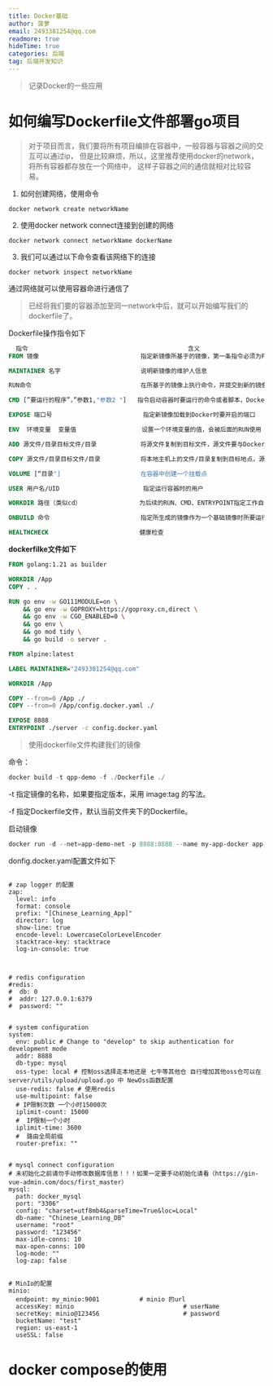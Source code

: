 ```yaml
---
title: Docker基础
author: 菠萝
email: 2493381254@qq.com
readmore: true
hideTime: true
categories: 后端
tag: 后端开发知识
---
```


> 记录Docker的一些应用



# 如何编写Dockerfile文件部署go项目

> 对于项目而言，我们要将所有项目编排在容器中，一般容器与容器之间的交互可以通过ip，
> 但是比较麻烦，所以，这里推荐使用docker的network，将所有容器都存放在一个网络中，
> 这样子容器之间的通信就相对比较容易。

<!-- more -->

1. 如何创建网络，使用命令
~~~Shell
docker network create networkName
~~~
2. 使用docker network connect连接到创建的网络
~~~Shell
docker network connect networkName dockerName
~~~
3. 我们可以通过以下命令查看该网络下的连接
~~~Shell
docker network inspect networkName
~~~
通过网络就可以使用容器命进行通信了

> 已经将我们要的容器添加至同一network中后，就可以开始编写我们的dockerfile了。

Dockerfile操作指令如下

~~~dockerfile
  指令                                            含义
FROM 镜像                            指定新镜像所基于的镜像，第一条指令必须为FROM指令,每创建一个镜像就需要一条FROM指令

MAINTAINER 名字                      说明新镜像的维护人信息

RUN命令                              在所基于的镜像上执行命令，并提交到新的镜像中

CMD [”要运行的程序”，”参数1,"参数2 "]   指令启动容器时要运行的命令或者脚本，Dockerfile只能有一条CMD命令， 如果指定多条则只能最后一条被执行

EXPOSE 端口号                         指定新镜像加载到Docker时要开启的端口

ENV  环境变量  变量值                  设置一个环境变量的值，会被后面的RUN使用

ADD 源文件/目录目标文件/目录            将源文件复制到目标文件，源文件要与Dockerfile位于相同目录中，或者是一个URL

COPY 源文件/目录目标文件/目录           将本地主机上的文件/目录复制到目标地点，源文件/目录要与Dockerfile在相同的目录中

VOLUME [“目录"]                      在容器中创建一个挂载点

USER 用户名/UID                       指定运行容器时的用户

WORKDIR 路径（类似cd）                为后续的RUN、CMD、ENTRYPOINT指定工作自录

ONBUILD 命令                         指定所生成的镜像作为一个基础镜像时所要运行的命令

HEALTHCHECK                         健康检查

~~~



**dockerfilke文件如下**

~~~dockerfile
FROM golang:1.21 as builder

WORKDIR /App
COPY . .

RUN go env -w GO111MODULE=on \
    && go env -w GOPROXY=https://goproxy.cn,direct \
    && go env -w CGO_ENABLED=0 \
    && go env \
    && go mod tidy \
    && go build -o server .

FROM alpine:latest

LABEL MAINTAINER="2493381254@qq.com"

WORKDIR /App

COPY --from=0 /App ./
COPY --from=0 /App/config.docker.yaml ./

EXPOSE 8888
ENTRYPOINT ./server -c config.docker.yaml

~~~



> 使用dockerfile文件构建我们的镜像

命令：

~~~powershell
docker build -t qpp-demo -f ./Dockerfile ./
~~~

-t 指定镜像的名称，如果要指定版本，采用 image:tag 的写法。

-f 指定Dockerfile文件，默认当前文件夹下的Dockerfile。



启动镜像

~~~powershell
docker run -d --net=app-demo-net -p 8888:8888 --name my-app-docker app-demo
~~~

donfig.docker.yaml配置文件如下

~~~yam

# zap logger 的配置
zap:
  level: info
  format: console
  prefix: "[Chinese_Learning_App]"
  director: log
  show-line: true
  encode-level: LowercaseColorLevelEncoder
  stacktrace-key: stacktrace
  log-in-console: true



# redis configuration
#redis:
#  db: 0
#  addr: 127.0.0.1:6379
#  password: ""


# system configuration
system:
  env: public # Change to "develop" to skip authentication for development mode
  addr: 8888
  db-type: mysql
  oss-type: local # 控制oss选择走本地还是 七牛等其他仓 自行增加其他oss仓可以在 server/utils/upload/upload.go 中 NewOss函数配置
  use-redis: false # 使用redis
  use-multipoint: false
  # IP限制次数 一个小时15000次
  iplimit-count: 15000
  #  IP限制一个小时
  iplimit-time: 3600
  #  路由全局前缀
  router-prefix: ""


# mysql connect configuration
# 未初始化之前请勿手动修改数据库信息！！！如果一定要手动初始化请看（https://gin-vue-admin.com/docs/first_master）
mysql:
  path: docker_mysql
  port: "3306"
  config: "charset=utf8mb4&parseTime=True&loc=Local"
  db-name: "Chinese_Learning_DB"
  username: "root"
  password: "123456"
  max-idle-conns: 10
  max-open-conns: 100
  log-mode: ""
  log-zap: false


# MinIo的配置
minio:
  endpoint: my_minio:9001           # minio 的url
  accessKey: minio                              # userName
  secretKey: minio@123456                       # password
  bucketName: "test"
  region: us-east-1
  useSSL: false
~~~





# docker compose的使用 





















